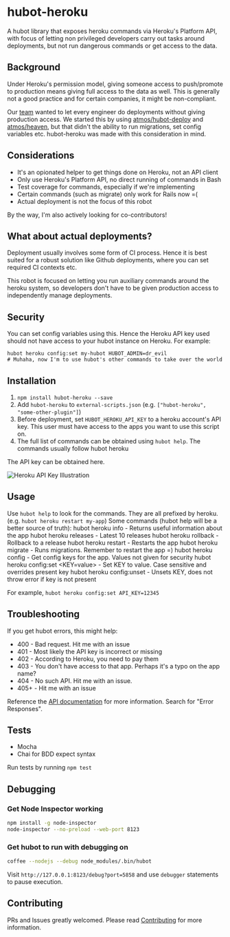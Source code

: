 hubot-heroku
======================

A hubot library that exposes heroku commands via Heroku's Platform API, with focus of letting non privileged developers carry out tasks around deployments, but not run dangerous commands or get access to the data.

## Background

Under Heroku's permission model, giving someone access to push/promote to production means giving full access to the data as well. This is generally not a good practice and for certain companies, it might be non-compliant.

Our [team](http://engineering.alphasights.com) wanted to let every engineer do deployments without giving production access. We started this by using [atmos/hubot-deploy](https://github.com/atmos/hubot-deploy) and [atmos/heaven](https://github.com/atmos/heaven), but that didn't the ability to run migrations, set config variables etc. hubot-heroku was made with this consideration in mind.

## Considerations
- It's an opionated helper to get things done on Heroku, not an API client
- Only use Heroku's Platform API, no direct running of commands in Bash
- Test coverage for commands, especially if we're implementing
- Certain commands (such as migrate) only work for Rails now =(
- Actual deployment is not the focus of this robot

By the way, I'm also actively looking for co-contributors!

## What about actual deployments?
Deployment usually involves some form of CI process. Hence it is best suited for a robust solution like Github deployments, where you can set required CI contexts etc.

This robot is focused on letting you run auxiliary commands around the heroku system, so developers don't have to be given production access to independently manage deployments.

## Security
You can set config variables using this. Hence the Heroku API key used should not have access to your hubot instance on Heroku. For example:

```
hubot heroku config:set my-hubot HUBOT_ADMIN=dr_evil
# Muhaha, now I'm to use hubot's other commands to take over the world
```

## Installation
1. `npm install hubot-heroku --save`
2. Add `hubot-heroku` to `external-scripts.json` (e.g. `["hubot-heroku", "some-other-plugin"]`)
3. Before deployment, set `HUBOT_HEROKU_API_KEY` to a heroku account's API key. This user must have access to the apps you want to use this script on.
4. The full list of commands can be obtained using `hubot help`. The commands usually follow hubot heroku <action> <app> <extra info>

The API key can be obtained here.

![Heroku API Key Illustration](http://cl.ly/image/2l081V1k1d3g/Screenshot_2014-12-09_21_02_42.png)

## Usage
Use `hubot help` to look for the commands. They are all prefixed by heroku. (e.g. `hubot heroku restart my-app`)
Some commands (hubot help will be a better source of truth):
    hubot heroku info <app> - Returns useful information about the app
    hubot heroku releases <app> - Latest 10 releases
    hubot heroku rollback <app> <version> - Rollback to a release
    hubot heroku restart <app> - Restarts the app
    hubot heroku migrate <app> - Runs migrations. Remember to restart the app =)
    hubot heroku config <app> - Get config keys for the app. Values not given for security
    hubot heroku config:set <app> <KEY=value> - Set KEY to value. Case sensitive and overrides present key
    hubot heroku config:unset <app> <KEY> - Unsets KEY, does not throw error if key is not present

For example, `hubot heroku config:set API_KEY=12345`

## Troubleshooting
If you get hubot errors, this might help:
- 400  - Bad request. Hit me with an issue
- 401  - Most likely the API key is incorrect or missing
- 402  - According to Heroku, you need to pay them
- 403  - You don't have access to that app. Perhaps it's a typo on the app name?
- 404  - No such API. Hit me with an issue.
- 405+ - Hit me with an issue

Reference the [API documentation](https://devcenter.heroku.com/articles/platform-api-reference) for more information. Search for "Error Responses".

## Tests
- Mocha
- Chai for BDD expect syntax

Run tests by running `npm test`

## Debugging

### Get Node Inspector working
```bash
npm install -g node-inspector
node-inspector --no-preload --web-port 8123
```

### Get hubot to run with debugging on
```bash
coffee --nodejs --debug node_modules/.bin/hubot
```

Visit `http://127.0.0.1:8123/debug?port=5858` and use `debugger` statements to pause execution.

## Contributing

PRs and Issues greatly welcomed. Please read [Contributing](https://github.com/daemonsy/hubot-heroku/blob/master/CONTRIBUTING.md) for more information.
